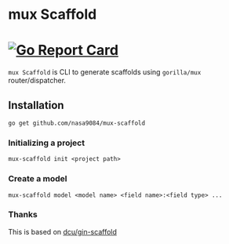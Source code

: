 # mux Scaffold

[![Go Report Card](https://goreportcard.com/badge/github.com/nasa9084/mux-scaffold)](https://goreportcard.com/report/github.com/nasa9084/mux-scaffold)
==============

`mux Scaffold` is CLI to generate scaffolds using `gorilla/mux` router/dispatcher.

## Installation

``` shell
go get github.com/nasa9084/mux-scaffold
```

### Initializing a project

``` shell
mux-scaffold init <project path>
```

### Create a model

``` shell
mux-scaffold model <model name> <field name>:<field type> ...
```

### Thanks

This is based on [dcu/gin-scaffold](https://github.com/dcu/gin-scaffold)
